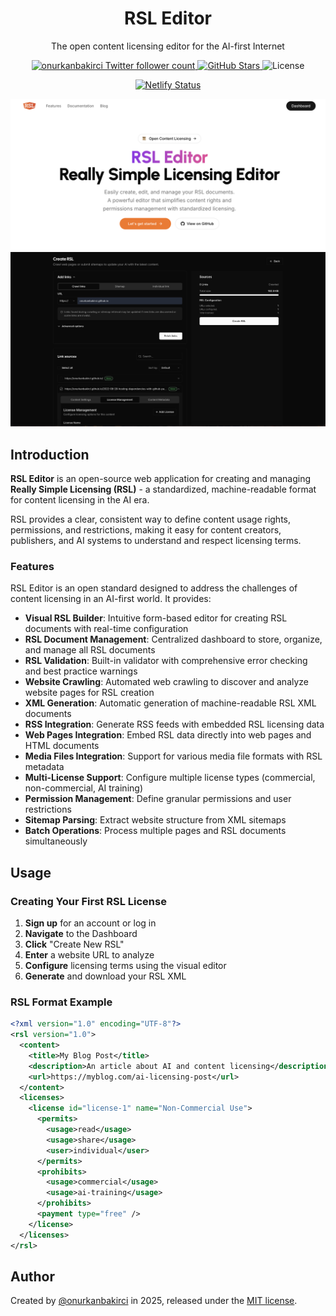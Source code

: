 <h1 align="center">RSL Editor</h1>

<p align="center">
  The open content licensing editor for the AI-first Internet
</p>

<p align="center">
  <a href="https://linkedin.com/in/onurkanbakırcı">
    <img src="https://img.shields.io/twitter/follow/onurkanbakirci?style=flat&label=onurkanbakirci&logo=twitter&color=0bf&logoColor=fff" alt="onurkanbakirci Twitter follower count" />
  </a>
  <a href="https://github.com/onurkanbakirci/rsl-editor">
    <img src="https://img.shields.io/github/stars/onurkanbakirci/rsl-editor?style=social" alt="GitHub Stars" />
  </a>
  <img src="https://img.shields.io/github/license/onurkanbakirci/rsl-editor" alt="License" />
</p>

<p align="center">
  <a href="https://app.netlify.com/projects/rsl-editor/deploys">
    <img src="https://api.netlify.com/api/v1/badges/f9d30443-e8c2-49ae-b1d7-917f8fcece39/deploy-status" alt="Netlify Status" />
  </a>
</p>

<a href="https://github.com/onurkanbakirci/rsl-editor">
  <img alt="RSL Editor" src="public/_static/og.png">
  <img alt="RSL Editor" src="public/_static/og-2.png">
</a>
<br/>

## Introduction

**RSL Editor** is an open-source web application for creating and managing **Really Simple Licensing (RSL)** - a standardized, machine-readable format for content licensing in the AI era. 

RSL provides a clear, consistent way to define content usage rights, permissions, and restrictions, making it easy for content creators, publishers, and AI systems to understand and respect licensing terms.

### Features

RSL Editor is an open standard designed to address the challenges of content licensing in an AI-first world. It provides:

- **Visual RSL Builder**: Intuitive form-based editor for creating RSL documents with real-time configuration
- **RSL Document Management**: Centralized dashboard to store, organize, and manage all RSL documents
- **RSL Validation**: Built-in validator with comprehensive error checking and best practice warnings
- **Website Crawling**: Automated web crawling to discover and analyze website pages for RSL creation
- **XML Generation**: Automatic generation of machine-readable RSL XML documents
- **RSS Integration**: Generate RSS feeds with embedded RSL licensing data
- **Web Pages Integration**: Embed RSL data directly into web pages and HTML documents
- **Media Files Integration**: Support for various media file formats with RSL metadata
- **Multi-License Support**: Configure multiple license types (commercial, non-commercial, AI training)
- **Permission Management**: Define granular permissions and user restrictions
- **Sitemap Parsing**: Extract website structure from XML sitemaps
- **Batch Operations**: Process multiple pages and RSL documents simultaneously

## Usage

### Creating Your First RSL License

1. **Sign up** for an account or log in
2. **Navigate** to the Dashboard
3. **Click** "Create New RSL" 
4. **Enter** a website URL to analyze
5. **Configure** licensing terms using the visual editor
6. **Generate** and download your RSL XML

### RSL Format Example

```xml
<?xml version="1.0" encoding="UTF-8"?>
<rsl version="1.0">
  <content>
    <title>My Blog Post</title>
    <description>An article about AI and content licensing</description>
    <url>https://myblog.com/ai-licensing-post</url>
  </content>
  <licenses>
    <license id="license-1" name="Non-Commercial Use">
      <permits>
        <usage>read</usage>
        <usage>share</usage>
        <user>individual</user>
      </permits>
      <prohibits>
        <usage>commercial</usage>
        <usage>ai-training</usage>
      </prohibits>
      <payment type="free" />
    </license>
  </licenses>
</rsl>
```


## Author

Created by [@onurkanbakirci](https://linkedin.com/in/onurkanbakırcı) in 2025, released under the [MIT license](https://github.com/onurkanbakirci/rsl-editor/blob/main/LICENSE.md).